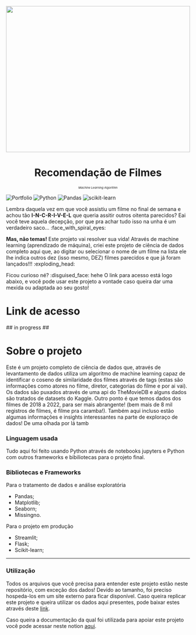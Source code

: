 <div align="center">
<img style="width: 100%; height: 400px;" src="https://images-wixmp-ed30a86b8c4ca887773594c2.wixmp.com/f/5298bac0-b8bf-4c80-af67-725c1272dbb0/debo8je-1dc27c90-c1b7-4d88-ba2e-f5e06dab2cb5.jpg/v1/fill/w_1192,h_670,q_70,strp/2021_movie_posters_by_thekingblader995_debo8je-pre.jpg?token=eyJ0eXAiOiJKV1QiLCJhbGciOiJIUzI1NiJ9.eyJzdWIiOiJ1cm46YXBwOjdlMGQxODg5ODIyNjQzNzNhNWYwZDQxNWVhMGQyNmUwIiwiaXNzIjoidXJuOmFwcDo3ZTBkMTg4OTgyMjY0MzczYTVmMGQ0MTVlYTBkMjZlMCIsIm9iaiI6W1t7ImhlaWdodCI6Ijw9MTA4MCIsInBhdGgiOiJcL2ZcLzUyOThiYWMwLWI4YmYtNGM4MC1hZjY3LTcyNWMxMjcyZGJiMFwvZGVibzhqZS0xZGMyN2M5MC1jMWI3LTRkODgtYmEyZS1mNWUwNmRhYjJjYjUuanBnIiwid2lkdGgiOiI8PTE5MjAifV1dLCJhdWQiOlsidXJuOnNlcnZpY2U6aW1hZ2Uub3BlcmF0aW9ucyJdfQ.Ivry10p0hjCIWNMvcVMQrp-nCwNg2pqHzjqLHSEAASw"/>

<h1>Recomendação de Filmes</h1>
<p style="font-size:8px;"><i>Machine Learning Algorithm</i></p>
</div>

![Portfolio](https://img.shields.io/badge/Portfolio-%23000000.svg?style=for-the-badge&logo=firefox&logoColor=#FF7139)
![Python](https://img.shields.io/badge/python-3670A0?style=for-the-badge&logo=python&logoColor=ffdd54)
![Pandas](https://img.shields.io/badge/pandas-%23150458.svg?style=for-the-badge&logo=pandas&logoColor=white)
![scikit-learn](https://img.shields.io/badge/scikit--learn-%23F7931E.svg?style=for-the-badge&logo=scikit-learn&logoColor=white)
<p> Lembra daquela vez em que você assistiu um filme no final de semana e achou tão <strong>I-N-C-R-I-V-E-L</strong> que queria assitir outros oitenta parecidos? Eai você teve aquela decepção, por que pra achar tudo isso na unha é um verdadeiro saco... :face_with_spiral_eyes:</p>
<p> <strong>Mas, não temas!</strong> Este projeto vai resolver sua vida! Através de machine learning (aprendizado de máquina), criei este projeto de ciência de dados completo aqui que, ao digitar ou selecionar o nome de um filme na lista ele lhe indica outros dez (isso mesmo, DEZ) filmes parecidos e que já foram lançados!!! :exploding_head:<p>

<p> Ficou curioso né? :disguised_face: hehe O link para acesso está logo abaixo, e você pode usar este projeto a vontade caso queira dar uma mexida ou adaptada ao seu gosto!</p>


<h1>Link de acesso</h1>
## in progress ##

<h1>Sobre o projeto</h1>
<p>Este é um projeto completo de ciência de dados que, através de levantamento de dados utiliza um algoritmo de machine learning capaz de identificar o coseno de similaridade dos filmes através de tags (estas são informações como atores no filme, diretor, categorias do filme e por ai vai). Os dados são puxados através de uma api do TheMovieDB e alguns dados são tratados de datasets do Kaggle. Outro ponto é que temos dados dos filmes de 2018 a 2022, para ser mais abrangente! (bem mais de 8 mil registros de filmes, é filme pra caramba!). Também aqui incluso estão algumas informações e insights interessantes na parte de exploraço de dados! De uma olhada por lá tamb</p>
<h3>Linguagem usada</h3>
Tudo aqui foi feito usando Python através de notebooks jupyters e Python com outros frameworks e bibiliotecas para o projeto final.

<h3>Bibliotecas e Frameworks</h3>
Para o tratamento de dados e análise exploratória
<ul>
  <li>Pandas;</li>
  <li>Matplotlib;</li>
  <li>Seaborn;</li>
  <li>Missingno.</li>
</ul>
Para o projeto em produção
<ul>
  <li>Streamlit;</li>
  <li>Flask;</li>
  <li>Scikit-learn;</li>
</ul>
<hr>
<h3>Utilização</h3>
<p>Todos os arquivos que você precisa para entender este projeto estão neste repositório, com exceção dos dados! Devido ao tamanho, foi preciso hospeda-los em um site externo para ficar disponível. Caso queira replicar este projeto e queira utilizar os dados aqui presentes, pode baixar estes através deste <a href="https://github.com/Jhonata-Tirloni/MachineLearning-recomendacao-filmes/archive/refs/heads/main.zip">link</a>.</p>
<p>Caso queira a documentação da qual foi utilizada para apoiar este projeto você pode acessar neste notion <a href="http://www.whitedisplay.com/">aqui</a>.</p>
